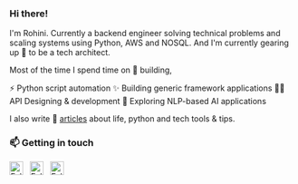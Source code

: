 ### Hi there!

I'm Rohini. Currently a backend engineer solving technical problems and scaling systems using Python, AWS and NOSQL. And I'm currently gearing up 🌱 to be a tech architect.

Most of the time I spend time on 🚀 building,

⚡ Python script automation
 ✨ Building  generic framework applications
✍🏻 API  Designing  &  development 
🔭 Exploring  NLP-based  AI  applications

I also write 📝 [articles](https://medium.com/@rohitrip50) about life, python and tech tools & tips.

### 📫 Getting in touch

<a href="[https://x.com/thespdev_rohi]" title="Follow me on Twitter">
  <img
    width="24"
    alt="Follow me on Twitter"
    src="https://raw.githubusercontent.com/trekhleb/trekhleb/master/assets/icons/twitter.svg"
  /></a>
&nbsp;
<a href="https://www.linkedin.com/in/rohini-ayyappan-7393469a/" title="Follow me on LinkedIn">
  <img
    width="24"
    alt="Follow me on LinkedIn"
    src="https://raw.githubusercontent.com/trekhleb/trekhleb/master/assets/icons/linkedin.svg"
  /></a>
&nbsp;
<a href="https://medium.com/@rohitrip50" title="Follow me on Medium">
  <img
    width="24"
    alt="Follow me on Medium"
    src="https://raw.githubusercontent.com/trekhleb/trekhleb/master/assets/icons/medium.svg"
  /></a>

<!--
**arohini/arohini** is a ✨ _special_ ✨ repository because its `README.md` (this file) appears on your GitHub profile.

Here are some ideas to get you started:

- 🔭 I’m currently working on Python, AWS and NOSQL 
- 🌱 I’m currently learning ...
- 👯 I’m looking to collaborate on ...
- 🤔 I’m looking for help with ...
- 💬 Ask me about ...
- 📫 How to reach me: ...
- 😄 Pronouns: ...
- ⚡ Fun fact: ...
-->
